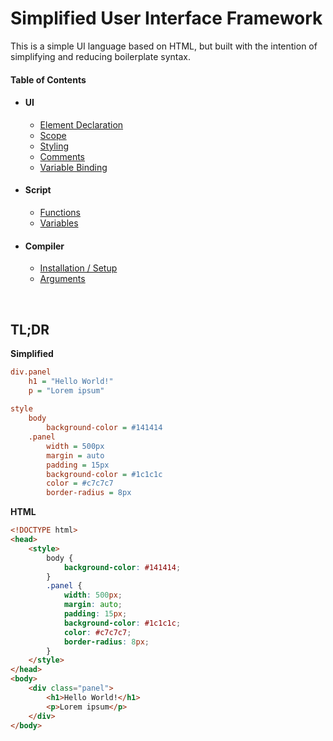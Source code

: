 # Simplified User Interface Framework
This is a simple UI language based on HTML, but built with the intention of simplifying and reducing boilerplate syntax.

#### Table of Contents
* #### UI
  * [Element Declaration](docs/syntax/Elements.md)
  * [Scope](docs/syntax/Scope.md)
  * [Styling](docs/syntax/Styles.md)
  * [Comments](docs/syntax/Comments.md)
  * [Variable Binding](docs/syntax/VariableBinding.md)
* #### Script
  * [Functions](docs/script/Functions.md)
  * [Variables](docs/script/Variables.md)
* #### Compiler
  * [Installation / Setup](docs/compiler/CompilerSetup.md)
  * [Arguments](docs/compiler/CompilerArguments.md)

<br>

## TL;DR
**Simplified**
```ini
div.panel
	h1 = "Hello World!"
	p = "Lorem ipsum"
  
style
	body
		background-color = #141414
	.panel
		width = 500px
		margin = auto
		padding = 15px
		background-color = #1c1c1c
		color = #c7c7c7
		border-radius = 8px
```
**HTML**
```HTML
<!DOCTYPE html>
<head>
	<style>
		body {
			background-color: #141414;
		}
		.panel {
			width: 500px;
			margin: auto;
			padding: 15px;
			background-color: #1c1c1c;
			color: #c7c7c7;
			border-radius: 8px;
		}
	</style>
</head>
<body>
	<div class="panel">
		<h1>Hello World!</h1>
		<p>Lorem ipsum</p>
	</div>
</body>
```
